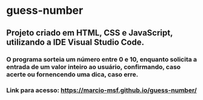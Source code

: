 # guess-number

## Projeto criado em HTML, CSS e JavaScript, utilizando a IDE Visual Studio Code.

### O programa sorteia um número entre 0 e 10, enquanto solicita a entrada de um valor inteiro ao usuário, confirmando, caso acerte ou fornencendo uma dica, caso erre.

### Link para acesso: https://marcio-msf.github.io/guess-number/

